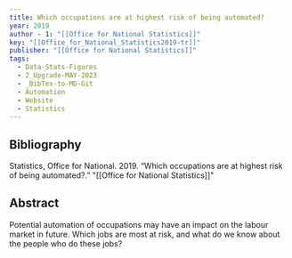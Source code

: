 ```yaml
---
title: Which occupations are at highest risk of being automated?
year: 2019
author - 1: "[[Office for National Statistics]]"
key: "[[Office_for_National_Statistics2019-tr]]"
publisher: "[[Office for National Statistics]]"
tags:
  - Data-Stats-Figures
  - 2_Upgrade-MAY-2023
  - _BibTex-to-MD-Git
  - Automation
  - Website
  - Statistics
---
```


## Bibliography
Statistics, Office for National. 2019. “Which occupations are at highest risk of being automated?.” "[[Office for National Statistics]]"

## Abstract
Potential automation of occupations may have an impact on the labour market in future. Which jobs are most at risk, and what do we know about the people who do these jobs?